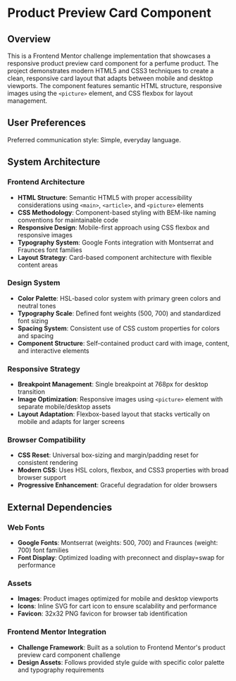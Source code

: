 # Product Preview Card Component

## Overview

This is a Frontend Mentor challenge implementation that showcases a responsive product preview card component for a perfume product. The project demonstrates modern HTML5 and CSS3 techniques to create a clean, responsive card layout that adapts between mobile and desktop viewports. The component features semantic HTML structure, responsive images using the `<picture>` element, and CSS flexbox for layout management.

## User Preferences

Preferred communication style: Simple, everyday language.

## System Architecture

### Frontend Architecture
- **HTML Structure**: Semantic HTML5 with proper accessibility considerations using `<main>`, `<article>`, and `<picture>` elements
- **CSS Methodology**: Component-based styling with BEM-like naming conventions for maintainable code
- **Responsive Design**: Mobile-first approach using CSS flexbox and responsive images
- **Typography System**: Google Fonts integration with Montserrat and Fraunces font families
- **Layout Strategy**: Card-based component architecture with flexible content areas

### Design System
- **Color Palette**: HSL-based color system with primary green colors and neutral tones
- **Typography Scale**: Defined font weights (500, 700) and standardized font sizing
- **Spacing System**: Consistent use of CSS custom properties for colors and spacing
- **Component Structure**: Self-contained product card with image, content, and interactive elements

### Responsive Strategy
- **Breakpoint Management**: Single breakpoint at 768px for desktop transition
- **Image Optimization**: Responsive images using `<picture>` element with separate mobile/desktop assets
- **Layout Adaptation**: Flexbox-based layout that stacks vertically on mobile and adapts for larger screens

### Browser Compatibility
- **CSS Reset**: Universal box-sizing and margin/padding reset for consistent rendering
- **Modern CSS**: Uses HSL colors, flexbox, and CSS3 properties with broad browser support
- **Progressive Enhancement**: Graceful degradation for older browsers

## External Dependencies

### Web Fonts
- **Google Fonts**: Montserrat (weights: 500, 700) and Fraunces (weight: 700) font families
- **Font Display**: Optimized loading with preconnect and display=swap for performance

### Assets
- **Images**: Product images optimized for mobile and desktop viewports
- **Icons**: Inline SVG for cart icon to ensure scalability and performance
- **Favicon**: 32x32 PNG favicon for browser tab identification

### Frontend Mentor Integration
- **Challenge Framework**: Built as a solution to Frontend Mentor's product preview card component challenge
- **Design Assets**: Follows provided style guide with specific color palette and typography requirements